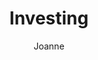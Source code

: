 ---
layout: post
title: Investing
author: Joanne
section: resources
categories: [resources, joanne]
audience: ''
keywords: ''
goals: ''
actions: ''
---